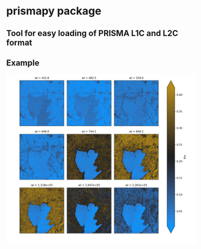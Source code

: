 # prismapy package
## Tool for easy loading of PRISMA L1C and L2C format


## Example
![example gif](fig/test_L2C_Garda.png)





